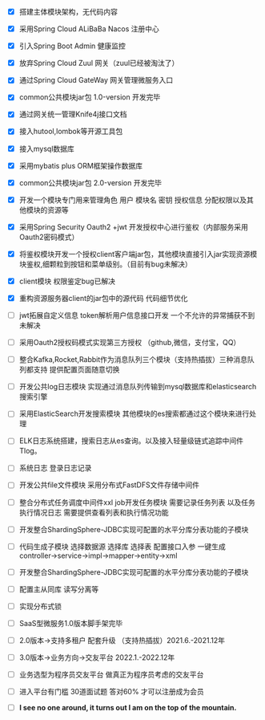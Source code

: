- [x] 搭建主体模块架构，无代码内容
- [x] 采用Spring Cloud ALiBaBa Nacos 注册中心
- [x] 引入Spring Boot Admin 健康监控
- [x] 放弃Spring Cloud Zuul 网关（zuul已经被淘汰了）
- [x] 通过Spring Cloud GateWay 网关管理微服务入口
- [x] common公共模块jar包 1.0-version 开发完毕
- [x] 通过网关统一管理Knife4j接口文档
- [x] 接入hutool,lombok等开源工具包
- [x] 接入mysql数据库
- [x] 采用mybatis plus ORM框架操作数据库
- [x] common公共模块jar包 2.0-version 开发完毕
- [x] 开发一个模块专门用来管理角色 用户 模块名 密钥 授权信息 分配权限以及其他模块的资源等 
- [x] 采用Spring Security Oauth2 +jwt 开发授权中心进行鉴权（内部服务采用Oauth2密码模式）
- [x] 将鉴权模块开发一个授权client客户端jar包，其他模块直接引入jar实现资源模块鉴权,细颗粒到按钮和菜单级别。（目前有bug未解决）
- [x] client模块 权限鉴定bug已解决 
- [x] 重构资源服务器client的jar包中的源代码 代码细节优化 
- [ ] jwt拓展自定义信息 token解析用户信息接口开发 一个不允许的异常捕获不到未解决
- [ ] 采用Oauth2授权码模式实现第三方授权 （github,微信，支付宝，QQ）
- [ ] 整合Kafka,Rocket,Rabbit作为消息队列三个模块（支持热插拔）三种消息队列都支持 提供配置页面随意切换
- [ ] 开发公共log日志模块 实现通过消息队列传输到mysql数据库和elasticsearch搜索引擎
- [ ] 采用ElasticSearch开发搜索模块 其他模块的es搜索都通过这个模块来进行处理
- [ ] ELK日志系统搭建，搜索日志从es查询。以及接入轻量级链式追踪中间件Tlog。
- [ ] 系统日志 登录日志记录
- [ ] 开发公共file文件模块 采用分布式FastDFS文件存储中间件
- [ ] 整合分布式任务调度中间件xxl job开发任务模块 需要记录任务列表 以及任务执行情况日志 需要提供查看列表和执行情况功能
- [ ] 开发整合ShardingSphere-JDBC实现可配置的水平分库分表功能的子模块
- [ ] 代码生成子模块 选择数据源 选择库 选择表 配置接口入参 一键生成controller->service->impl->mapper->entity->xml
- [ ] 开发整合ShardingSphere-JDBC实现可配置的水平分库分表功能的子模块
- [ ] 配置主从同库 读写分离等
- [ ] 实现分布式锁
- [ ] SaaS型微服务1.0版本脚手架完毕
- [ ] 2.0版本->支持多租户 配套升级 （支持热插拔）2021.6.-2021.12年
- [ ] 3.0版本->业务方向->交友平台 2022.1.-2022.12年
- [ ] 业务选型为程序员交友平台 做真正为程序员考虑的交友平台
- [ ] 进入平台有门槛 30道面试题 答对60% 才可以注册成为会员
- [ ] ****I see no one around, it turns out I am on the top of the mountain.****





